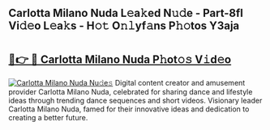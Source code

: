 ## Carlotta Milano Nuda L𝚎a𝚔ed N𝚞𝚍e - Part-8fI Vi𝚍𝚎o L𝚎a𝚔s - H𝚘𝚝 O𝚗𝚕yf𝚊ns P𝚑𝚘tos Y3aja

# <h2><a href="http://kf6s7wx.oniu.top/?m=Carlotta+Milano+Nuda">🔗👉 🔴 Carlotta Milano Nuda P𝚑ot𝚘𝚜 V𝚒d𝚎o</a></h2>

[![Carlotta Milano Nuda Nu𝚍e𝚜](https://i.imgur.com/0qMVB7G.gif)](http://kf6s7wx.oniu.top/?m=Carlotta+Milano+Nuda)
Digital content creator and amusement provider Carlotta Milano Nuda, celebrated for sharing dance and lifestyle ideas through trending dance sequences and short videos. Visionary leader Carlotta Milano Nuda, famed for their innovative ideas and dedication to creating a better future.  
